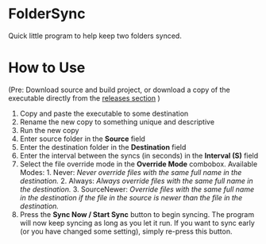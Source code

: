 # FolderSync
Quick little program to help keep two folders synced.

# How to Use
(Pre: Download source and build project, or download a copy of the executable directly from the [releases section]( https://github.com/vonderborch/FolderSync/releases) )

1. Copy and paste the executable to some destination
2. Rename the new copy to something unique and descriptive
3. Run the new copy
  1. Enter source folder in the **Source** field
  2. Enter the destination folder in the **Destination** field
  3. Enter the interval between the syncs (in seconds) in the **Interval (S)** field
  4. Select the file override mode in the **Override Mode** combobox. Available Modes:
    1. Never: *Never override files with the same full name in the destination.*
    2. Always: *Always override files with the same full name in the destination.*
    3. SourceNewer: *Override files with the same full name in the destination if the file in the source is newer than the file in the destination.*
  5. Press the **Sync Now / Start Sync** button to begin syncing. The program will now keep syncing as long as you let it run. If you want to sync early (or you have changed some setting), simply re-press this button.
